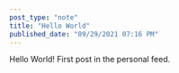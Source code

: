 ```yaml
---
post_type: "note" 
title: "Hello World"
published_date: "09/29/2021 07:16 PM"
---
```


Hello World! First post in the personal feed.
